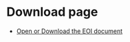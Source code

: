 # Download page

- [Open or Download the EOI document](https://scotentsd.github.io/testing/EOI.docx)

